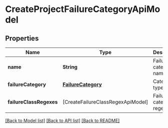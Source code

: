 # CreateProjectFailureCategoryApiModel

## Properties
Name | Type | Description | Notes
------------ | ------------- | ------------- | -------------
**name** | **String** | Failure category name | 
**failureCategory** | [**FailureCategory**](FailureCategory.md) | Category type | 
**failureClassRegexes** | [CreateFailureClassRegexApiModel] | Failure category regexes | [optional] 

[[Back to Model list]](../README.md#documentation-for-models) [[Back to API list]](../README.md#documentation-for-api-endpoints) [[Back to README]](../README.md)


